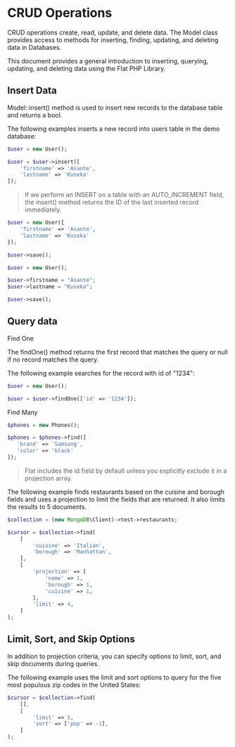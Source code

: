 # CRUD Operations

CRUD operations create, read, update, and delete data. The Model class provides access to methods for inserting, finding, updating, and deleting data in Databases.

This document provides a general introduction to inserting, querying, updating, and deleting data using the Flat PHP Library.

## Insert Data

Model::insert() method is used to insert new records to the database table and returns a bool.

The following examples inserts a new record into users table in the demo database:

```php
$user = new User();

$user = $user->insert([
    'firstname' => 'Asante',
    'lastname' => 'Kuseka'
]);
```

>If we perform an INSERT on a table with an AUTO_INCREMENT field, the insert() method returns the ID of the last inserted record immediately.

```php
$user = new User({
    'firstname' => 'Asante',
    'lastname' => 'Kuseka'
});

$user->save();
```

```php
$user = new User();

$user->firstname = "Asante";
$user->lastname = "Kuseka";

$user->save();
```

## Query data

Find One

The findOne() method returns the first record that matches the query or null if no record matches the query.

The following example searches for the record with id of "1234":

```php
$user = new User();

$user = $user->findOne(['id' => '1234']);
```

Find Many

 ```php
 $phones = new Phones();

$phones = $phones->find([
    'brand' => 'Samsung',
    'color' => 'black'
]);
```

> Flat includes the id field by default unless you explicitly exclude it in a projection array.

The following example finds restaurants based on the cuisine and borough fields and uses a projection to limit the fields that are returned. It also limits the results to 5 documents.

```php
$collection = (new MongoDB\Client)->test->restaurants;

$cursor = $collection->find(
    [
        'cuisine' => 'Italian',
        'borough' => 'Manhattan',
    ],
    [
        'projection' => [
            'name' => 1,
            'borough' => 1,
            'cuisine' => 1,
        ],
        'limit' => 4,
    ]
);
```

## Limit, Sort, and Skip Options

In addition to projection criteria, you can specify options to limit, sort, and skip documents during queries.

The following example uses the limit and sort options to query for the five most populous zip codes in the United States:

```php
$cursor = $collection->find(
    [],
    [
        'limit' => 5,
        'sort' => ['pop' => -1],
    ]
);
```
